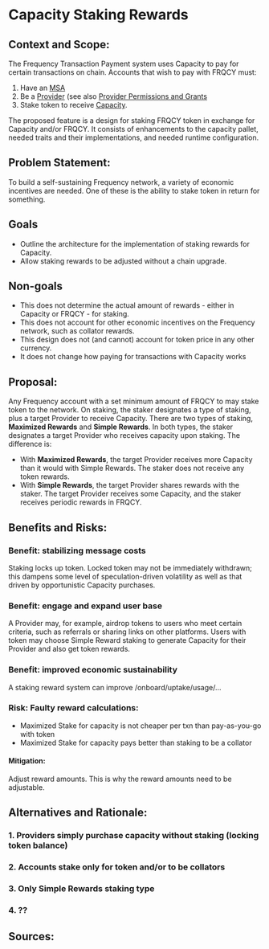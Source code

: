 # Capacity Staking Rewards

## Context and Scope:
The Frequency Transaction Payment system uses Capacity to pay for certain transactions on chain.  Accounts that wish to pay with FRQCY must:
1. Have an [MSA](https://github.com/LibertyDSNP/frequency/blob/main/designdocs/accounts.md)
2. Be a [Provider](https://github.com/LibertyDSNP/frequency/blob/main/designdocs/provider_registration.md) (see also [Provider Permissions and Grants](https://github.com/LibertyDSNP/frequency/blob/main/designdocs/provider_permissions.md)
3. Stake token to receive [Capacity](https://github.com/LibertyDSNP/frequency/blob/main/designdocs/capacity.md).

The proposed feature is a design for staking FRQCY token in exchange for Capacity and/or FRQCY.
It consists of enhancements to the capacity pallet, needed traits and their implementations, and needed runtime configuration.

[//]: # (A short description of the landscape in which the new system is being built, what is actually being built.)
[//]: # (It may also say what is not being built, and any assumptions.)
[//]: # (Example: The proposed feature is a testing library. The context is: the library is for our chosen blockchain. The scope is: this is for a specific repository, so it's not meant to be reused. That means it won't be a separate package, and the code will be tailored for this repo. One might also say that the scope is also limited to developer testing, so it's not meant to be used in CI or a test environment such as a test blockchain network.)

## Problem Statement:
To build a self-sustaining Frequency network, a variety of economic incentives are needed.  One of these is the ability to stake token in return for something.

[//]: # (The "why." A short summary of the issue&#40;s&#41; that this design solves. This doesn't have to be a technical problem, and it doesn't have to be a literal "problem." It could also be a necessary feature. "Developer unhappiness", "user experience needs improvement", are also problems.)

## Goals
* Outline the architecture for the implementation of staking rewards for Capacity.
* Allow staking rewards to be adjusted without a chain upgrade.

## Non-goals
* This does not determine the actual amount of rewards - either in Capacity or FRQCY - for staking.
* This does not account for other economic incentives on the Frequency network, such as collator rewards.
* This design does not (and cannot) account for token price in any other currency.
* It does not change how paying for transactions with Capacity works

[//]: # (what this solution is trying to do, and is also not trying to do, in concrete terms. Measurable goals are best.)
[//]: # (## Glossary &#40;optional&#41;:)
[//]: # (if you think inline links to concepts are too distracting, include a glossary section. This can be links, text or both.)

## Proposal:
Any Frequency account with a set minimum amount of FRQCY to may stake token to the network.
On staking, the staker designates a type of staking, plus a target Provider to receive Capacity.
There are two types of staking, **Maximized Rewards** and **Simple Rewards**.
In both types, the staker designates a target Provider who receives capacity upon staking.
The difference is:

* With **Maximized Rewards**, the target Provider receives more Capacity than it would with Simple Rewards.
  The staker does not receive any token rewards.
* With **Simple Rewards**, the target Provider shares rewards with the staker.
  The target Provider receives some Capacity, and the staker receives periodic rewards in FRQCY.


[//]: # (A high level overview, followed by a detailed description.)
[//]: # (This is where specific technology, such as language, frameworks, encryption algorithms, type of authentication, and APIs can be described.)
[//]: # (It can include diagrams such as a system context diagram, or a sequence diagram.)

## Benefits and Risks:
### Benefit: stabilizing message costs
Staking locks up token.  Locked token may not be immediately withdrawn; this dampens some level of speculation-driven volatility as well as that driven by opportunistic Capacity purchases.

### Benefit: engage and expand user base
A Provider may, for example, airdrop tokens to users who meet certain criteria, such as referrals or sharing links on other platforms.  Users with token may choose Simple Reward staking to generate Capacity for their Provider and also get token rewards.

### Benefit: improved economic sustainability
A staking reward system can improve /onboard/uptake/usage/...

### Risk: Faulty reward calculations:
* Maximized Stake for capacity is not cheaper per txn than pay-as-you-go with token
* Maximized Stake for capacity pays better than staking to be a collator

#### Mitigation:
Adjust reward amounts. This is why the reward amounts need to be adjustable.

[//]: # (the reasons why this solution was chosen, and the risks this solution poses.)
[//]: # (For example, the solution may be very simple, but there could performance bottlenecks above a certain threshold.)
[//]: # (Another: the solution is well known and widely used, but it's not a perfect fit and requires complicated changes in one area.)

## Alternatives and Rationale:
### 1. Providers simply purchase capacity without staking (locking token balance)
### 2. Accounts stake only for token and/or to be collators
### 3. Only Simple Rewards staking type
### 4. ??

[//]: # (discuss alternatives that were considered, and why they were rejected.)
[//]: # (Note when there are absolute requirements that the solution does not and can't meet. One example might be, it's a proprietary solution but we need something open source.)

## Sources:

[//]: # (sources of information that led to this design.)
